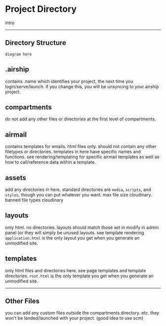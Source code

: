 # Project Directory
intro

---

## Directory Structure
```
diagram here
```

## .airship
contains .name  which identifies your project, the next time you login/serve/launch. if you change this, you will be unsyncing to your airship project.

## compartments
do not add any other files or directories at the first level of compartments.

## airmail
contains templates for emails. html files only. should not contain any other filetypes or directories.
templates in here have specific names and functions.
see rendering/templating for specific airmail templates as well as how to call/reference data within a template.

## assets
add any directories in here. standard directories are `media`, `scripts`, and `styles`, though you can put whatever you want.
max file size cloudinary.
banned file types cloudinary

## layouts
only html. no directories. layouts should match those set in modify in admin panel (or they will simply be unused layouts. see template rendering `application.html` is the only layout you get when you generate an unmodified site.


## templates
only html files and directories here. see page templates and template directories. `root.html` is the only template you get when you generate an unmodified site.

---

## Other Files
you can add any custom files outside the compartments directory. etc. they won't be landed/launched with your project. (good idea to use scm)
